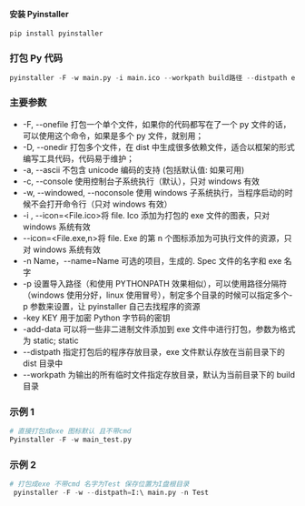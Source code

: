 #### 安装 Pyinstaller

```Shell
pip install pyinstaller
```
### 打包 Py 代码
```python
pyinstaller -F -w main.py -i main.ico --workpath build路径 --distpath exe打包路径 -n exe名字
```
### 主要参数
- -F, --onefile 打包一个单个文件，如果你的代码都写在了一个 py 文件的话，可以使用这个命令，如果是多个 py 文件，就别用；
- -D, --onedir 打包多个文件，在 dist 中生成很多依赖文件，适合以框架的形式编写工具代码，代码易于维护；
- -a, --ascii 不包含 unicode 编码的支持 (包括默认值: 如果可用)
- -c, --console 使用控制台子系统执行（默认），只对 windows 有效
- -w, --windowed, --noconsole 使用 windows 子系统执行，当程序启动的时候不会打开命令行（只对 windows 有效）
- -i , --icon=<File.ico>将 file. Ico 添加为打包的 exe 文件的图表，只对 windows 系统有效
- --icon=<File.exe,n>将 file. Exe 的第 n 个图标添加为可执行文件的资源，只对 windows 系统有效
- -n Name，--name=Name 可选的项目，生成的. Spec 文件的名字和 exe 名字
- -p 设置导入路径（和使用 PYTHONPATH 效果相似），可以使用路径分隔符（windows 使用分好，linux 使用冒号），制定多个目录的时候可以指定多个-p 参数来设置，让 pyinstaller 自己去找程序的资源
- -key KEY 用于加密 Python 字节码的密钥
- -add-data 可以将一些非二进制文件添加到 exe 文件中进行打包，参数为格式为 static; static
- --distpath 指定打包后的程序存放目录，exe 文件默认存放在当前目录下的 dist 目录中
- --workpath 为输出的所有临时文件指定存放目录，默认为当前目录下的 build 目录

### 示例 1

```python
# 直接打包成exe 图标默认 且不带cmd
Pyinstaller -F -w main_test.py
```

### 示例 2

```python
# 打包成exe 不带cmd 名字为Test 保存位置为I盘根目录
 pyinstaller -F -w --distpath=I:\ main.py -n Test
```